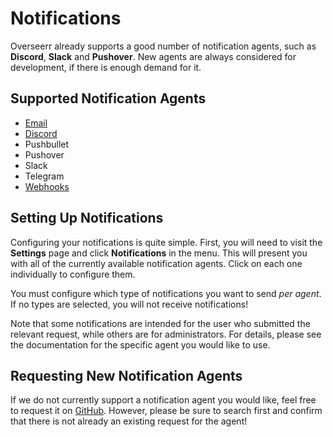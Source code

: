 # Notifications

Overseerr already supports a good number of notification agents, such as **Discord**, **Slack** and **Pushover**. New agents are always considered for development, if there is enough demand for it.

## Supported Notification Agents

- [Email](./email.md)
- [Discord](./discord.md)
- Pushbullet
- Pushover
- Slack
- Telegram
- [Webhooks](./webhooks.md)

## Setting Up Notifications

Configuring your notifications is quite simple. First, you will need to visit the **Settings** page and click **Notifications** in the menu. This will present you with all of the currently available notification agents. Click on each one individually to configure them.

You must configure which type of notifications you want to send _per agent_. If no types are selected, you will not receive notifications!

Note that some notifications are intended for the user who submitted the relevant request, while others are for administrators. For details, please see the documentation for the specific agent you would like to use.

## Requesting New Notification Agents

If we do not currently support a notification agent you would like, feel free to request it on [GitHub](https://github.com/sct/overseerr/issues). However, please be sure to search first and confirm that there is not already an existing request for the agent!
